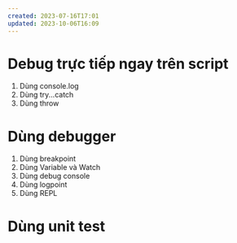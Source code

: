 ```yaml
---
created: 2023-07-16T17:01
updated: 2023-10-06T16:09
---
```

# Debug trực tiếp ngay trên script
1. Dùng console.log
3. Dùng try...catch
4. Dùng throw

# Dùng debugger
1. Dùng breakpoint
2. Dùng Variable và Watch 
3. Dùng debug console
4. Dùng logpoint
5. Dùng REPL

# Dùng unit test
